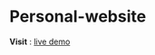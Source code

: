 # Personal-website

**Visit** : [live demo]( https://GanapathySubramanian.github.io/Personal-Site/)

